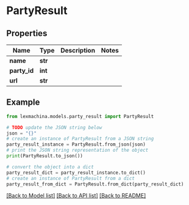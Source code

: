 # PartyResult


## Properties

Name | Type | Description | Notes
------------ | ------------- | ------------- | -------------
**name** | **str** |  | 
**party_id** | **int** |  | 
**url** | **str** |  | 

## Example

```python
from lexmachina.models.party_result import PartyResult

# TODO update the JSON string below
json = "{}"
# create an instance of PartyResult from a JSON string
party_result_instance = PartyResult.from_json(json)
# print the JSON string representation of the object
print(PartyResult.to_json())

# convert the object into a dict
party_result_dict = party_result_instance.to_dict()
# create an instance of PartyResult from a dict
party_result_from_dict = PartyResult.from_dict(party_result_dict)
```
[[Back to Model list]](../README.md#documentation-for-models) [[Back to API list]](../README.md#documentation-for-api-endpoints) [[Back to README]](../README.md)


